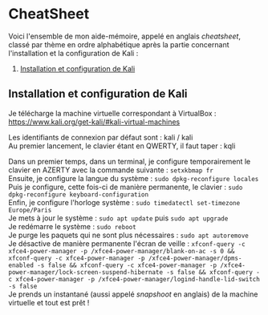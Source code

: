 # CheatSheet

Voici l'ensemble de mon aide-mémoire, appelé en anglais *cheatsheet*, classé par thème en ordre alphabétique après la partie concernant l'installation et la configuration de Kali :

1. [Installation et configuration de Kali](#installation_kali)

## Installation et configuration de Kali <a name="installation_kali"></a>

Je télécharge la machine virtuelle correspondant à VirtualBox : https://www.kali.org/get-kali/#kali-virtual-machines

Les identifiants de connexion par défaut sont : kali / kali  
Au premier lancement, le clavier étant en QWERTY, il faut taper : kqli

Dans un premier temps, dans un terminal, je configure temporairement le clavier en AZERTY avec la commande suivante : `setxkbmap fr`  
Ensuite, je configure la langue du système : `sudo dpkg-reconfigure locales`  
Puis je configure, cette fois-ci de manière permanente, le clavier : `sudo dpkg-reconfigure keyboard-configuration`  
Enfin, je configure l'horloge système : `sudo timedatectl set-timezone Europe/Paris`  
Je mets à jour le système : `sudo apt update` puis `sudo apt upgrade`  
Je redémarre le système : `sudo reboot`  
Je purge les paquets qui ne sont plus nécessaires : `sudo apt autoremove`  
Je désactive de manière permanente l'écran de veille : `xfconf-query -c xfce4-power-manager -p /xfce4-power-manager/blank-on-ac -s 0 && xfconf-query -c xfce4-power-manager -p /xfce4-power-manager/dpms-enabled -s false && xfconf-query -c xfce4-power-manager -p /xfce4-power-manager/lock-screen-suspend-hibernate -s false && xfconf-query -c xfce4-power-manager -p /xfce4-power-manager/logind-handle-lid-switch -s false`  
Je prends un instantané (aussi appelé *snapshoot* en anglais) de la machine virtuelle et tout est prêt !
